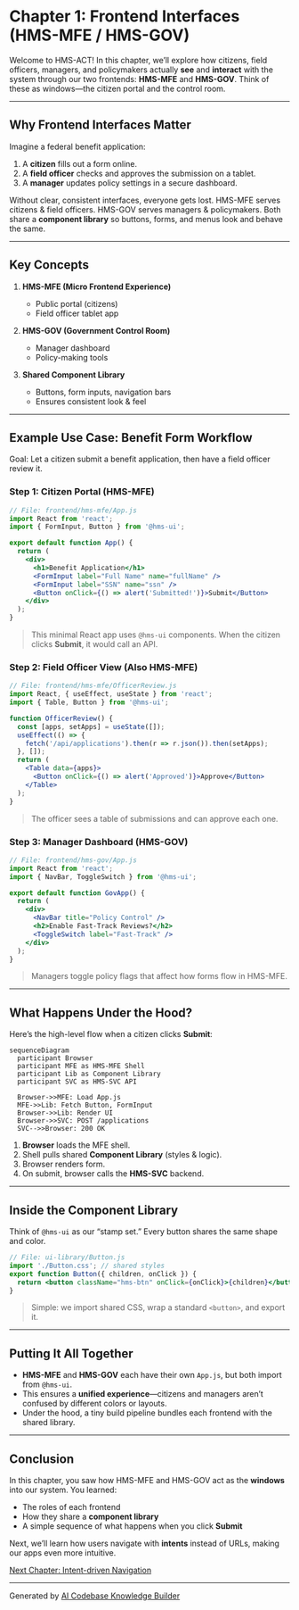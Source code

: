 # Chapter 1: Frontend Interfaces (HMS-MFE / HMS-GOV)

Welcome to HMS-ACT! In this chapter, we’ll explore how citizens, field officers, managers, and policymakers actually **see** and **interact** with the system through our two frontends: **HMS-MFE** and **HMS-GOV**. Think of these as windows—the citizen portal and the control room.

---

## Why Frontend Interfaces Matter

Imagine a federal benefit application:

1. A **citizen** fills out a form online.
2. A **field officer** checks and approves the submission on a tablet.
3. A **manager** updates policy settings in a secure dashboard.

Without clear, consistent interfaces, everyone gets lost. HMS-MFE serves citizens & field officers. HMS-GOV serves managers & policymakers. Both share a **component library** so buttons, forms, and menus look and behave the same.

---

## Key Concepts

1. **HMS-MFE (Micro Frontend Experience)**  
   - Public portal (citizens)  
   - Field officer tablet app  

2. **HMS-GOV (Government Control Room)**  
   - Manager dashboard  
   - Policy-making tools  

3. **Shared Component Library**  
   - Buttons, form inputs, navigation bars  
   - Ensures consistent look & feel  

---

## Example Use Case: Benefit Form Workflow

Goal: Let a citizen submit a benefit application, then have a field officer review it.

### Step 1: Citizen Portal (HMS-MFE)

```jsx
// File: frontend/hms-mfe/App.js
import React from 'react';
import { FormInput, Button } from '@hms-ui';

export default function App() {
  return (
    <div>
      <h1>Benefit Application</h1>
      <FormInput label="Full Name" name="fullName" />
      <FormInput label="SSN" name="ssn" />
      <Button onClick={() => alert('Submitted!')}>Submit</Button>
    </div>
  );
}
```
> This minimal React app uses `@hms-ui` components. When the citizen clicks **Submit**, it would call an API.

### Step 2: Field Officer View (Also HMS-MFE)

```jsx
// File: frontend/hms-mfe/OfficerReview.js
import React, { useEffect, useState } from 'react';
import { Table, Button } from '@hms-ui';

function OfficerReview() {
  const [apps, setApps] = useState([]);
  useEffect(() => {
    fetch('/api/applications').then(r => r.json()).then(setApps);
  }, []);
  return (
    <Table data={apps}>
      <Button onClick={() => alert('Approved')}>Approve</Button>
    </Table>
  );
}
```
> The officer sees a table of submissions and can approve each one.

### Step 3: Manager Dashboard (HMS-GOV)

```jsx
// File: frontend/hms-gov/App.js
import React from 'react';
import { NavBar, ToggleSwitch } from '@hms-ui';

export default function GovApp() {
  return (
    <div>
      <NavBar title="Policy Control" />
      <h2>Enable Fast-Track Reviews?</h2>
      <ToggleSwitch label="Fast-Track" />
    </div>
  );
}
```
> Managers toggle policy flags that affect how forms flow in HMS-MFE.

---

## What Happens Under the Hood?

Here’s the high-level flow when a citizen clicks **Submit**:

```mermaid
sequenceDiagram
  participant Browser
  participant MFE as HMS-MFE Shell
  participant Lib as Component Library
  participant SVC as HMS-SVC API

  Browser->>MFE: Load App.js
  MFE->>Lib: Fetch Button, FormInput
  Browser->>Lib: Render UI
  Browser->>SVC: POST /applications
  SVC-->>Browser: 200 OK
```

1. **Browser** loads the MFE shell.  
2. Shell pulls shared **Component Library** (styles & logic).  
3. Browser renders form.  
4. On submit, browser calls the **HMS-SVC** backend.  

---

## Inside the Component Library

Think of `@hms-ui` as our “stamp set.” Every button shares the same shape and color.

```jsx
// File: ui-library/Button.js
import './Button.css'; // shared styles
export function Button({ children, onClick }) {
  return <button className="hms-btn" onClick={onClick}>{children}</button>;
}
```
> Simple: we import shared CSS, wrap a standard `<button>`, and export it.

---

## Putting It All Together

- **HMS-MFE** and **HMS-GOV** each have their own `App.js`, but both import from `@hms-ui`.  
- This ensures a **unified experience**—citizens and managers aren’t confused by different colors or layouts.  
- Under the hood, a tiny build pipeline bundles each frontend with the shared library.

---

## Conclusion

In this chapter, you saw how HMS-MFE and HMS-GOV act as the **windows** into our system. You learned:

- The roles of each frontend  
- How they share a **component library**  
- A simple sequence of what happens when you click **Submit**  

Next, we’ll learn how users navigate with **intents** instead of URLs, making our apps even more intuitive.

[Next Chapter: Intent-driven Navigation](02_intent_driven_navigation_.md)

---

Generated by [AI Codebase Knowledge Builder](https://github.com/The-Pocket/Tutorial-Codebase-Knowledge)
